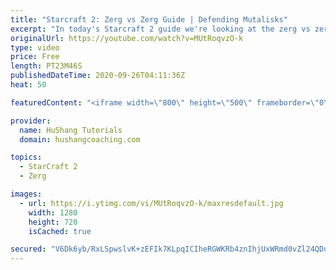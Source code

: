 ```yaml
---
title: "Starcraft 2: Zerg vs Zerg Guide | Defending Mutalisks"
excerpt: "In today's Starcraft 2 guide we're looking at the zerg vs zerg matchup. Lets' learn how to play confidently against mutalisk as the roach player!  Starcraft 2: Zerg vs Zerg Guide | Defending Mutalisks with Roaches #StarCraft2 #sc2 #ZergVSZerg   Coaching --------------------------------------------------------------------------"
originalUrl: https://youtube.com/watch?v=MUtRoqvzO-k
type: video
price: Free
length: PT23M46S
publishedDateTime: 2020-09-26T04:11:36Z
heat: 50

featuredContent: "<iframe width=\"800\" height=\"500\" frameborder=\"0\" src=\"https://www.youtube.com/embed/MUtRoqvzO-k\" allow=\"accelerometer; autoplay; encrypted-media; gyroscope; picture-in-picture\" allowfullscreen></iframe>"

provider:
  name: HuShang Tutorials
  domain: hushangcoaching.com

topics:
  - StarCraft 2
  - Zerg

images:
  - url: https://i.ytimg.com/vi/MUtRoqvzO-k/maxresdefault.jpg
    width: 1280
    height: 720
    isCached: true

secured: "V6Dk6yb/RxLSpwslvK+zEFIk7KLpqICIheRGWKRb4znIhjUxWRmd0vZl24QDurepqFf2J7dW8bGdEIoWUoNckS1i+be47BSWzoF4Gl96rbtdJvLsz2keYHUHgU88dZGdE33fFvd5fQv//CeWS3rGH9fAYfmELaOC8RX96aJPB4vZLJADaC9uHCLT5hDVfxTLgkU+B3kBrvvfBTOOCputfpvZKWVuYj/xtRjXMrf9TWNtvTdRM9H5BcMEBXbNfpC9J3P7gIkd1Km5TMegVzycwzpDDJc0ZqhqbHEafBUoPe1dndxCu9tNm4kJDd/mLIS5nbZ5ykoUfQH7N5sqarVfF//y8G+vcALaB0N/hiGd3/JMmBmLwoXqjNeeSmGAwgarHlfU/GILggXurYSp0D9Ewqdgsl0yPVQMW3+5y/s95/M=;+W8ce3l0xiXL4cYds6agxA=="
---
```


